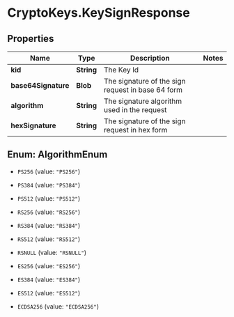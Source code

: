 # CryptoKeys.KeySignResponse

## Properties
Name | Type | Description | Notes
------------ | ------------- | ------------- | -------------
**kid** | **String** | The Key Id | 
**base64Signature** | **Blob** | The signature of the sign request in base 64 form | 
**algorithm** | **String** | The signature algorithm used in the request | 
**hexSignature** | **String** | The signature of the sign request in hex form | 


<a name="AlgorithmEnum"></a>
## Enum: AlgorithmEnum


* `PS256` (value: `"PS256"`)

* `PS384` (value: `"PS384"`)

* `PS512` (value: `"PS512"`)

* `RS256` (value: `"RS256"`)

* `RS384` (value: `"RS384"`)

* `RS512` (value: `"RS512"`)

* `RSNULL` (value: `"RSNULL"`)

* `ES256` (value: `"ES256"`)

* `ES384` (value: `"ES384"`)

* `ES512` (value: `"ES512"`)

* `ECDSA256` (value: `"ECDSA256"`)




